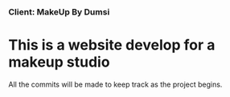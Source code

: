 ### Client: MakeUp By Dumsi

# This is a website develop for a makeup studio

All the commits will be made to keep track as the project begins.
